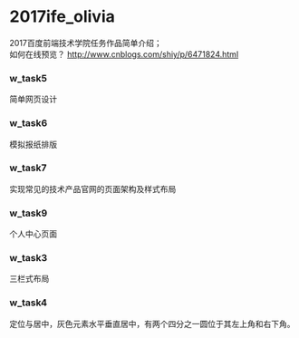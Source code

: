 # 2017ife_olivia
2017百度前端技术学院任务作品简单介绍；<br>
如何在线预览？
http://www.cnblogs.com/shiy/p/6471824.html

### w_task5
简单网页设计<br>

### w_task6
模拟报纸排版<br>

### w_task7
实现常见的技术产品官网的页面架构及样式布局<br>

### w_task9
个人中心页面<br>

### w_task3
三栏式布局<br>

### w_task4
定位与居中，灰色元素水平垂直居中，有两个四分之一圆位于其左上角和右下角。<br>









